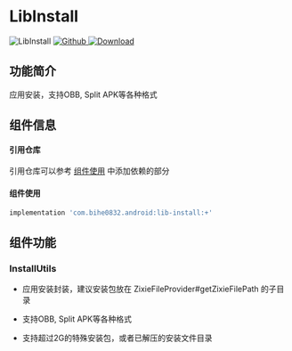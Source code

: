 # LibInstall

![LibInstall](https://img.shields.io/badge/AndroidAppFactory-LibInstall-brightgreen)
[ ![Github](https://img.shields.io/badge/Github-LibInstall-brightgreen?style=social) ](https://github.com/bihe0832/AndroidAppFactory/tree/master/LibInstall)
[ ![Download](https://api.bintray.com/packages/bihe0832/android/lib-install/images/download.svg) ](https://bintray.com/bihe0832/android/lib-install/_latestVersion)

## 功能简介

应用安装，支持OBB, Split APK等各种格式

## 组件信息

#### 引用仓库

引用仓库可以参考 [组件使用](./../start.md) 中添加依赖的部分

#### 组件使用

```groovy
implementation 'com.bihe0832.android:lib-install:+'
```

## 组件功能

### InstallUtils

- 应用安装封装，建议安装包放在 ZixieFileProvider#getZixieFilePath 的子目录

- 支持OBB, Split APK等各种格式

- 支持超过2G的特殊安装包，或者已解压的安装文件目录